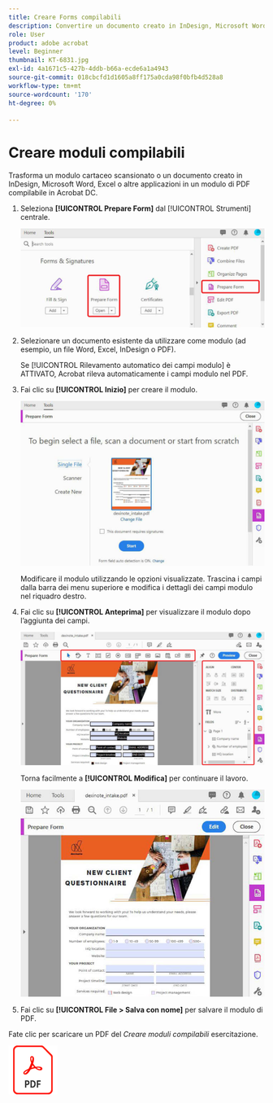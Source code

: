 ```yaml
---
title: Creare Forms compilabili
description: Convertire un documento creato in InDesign, Microsoft Word o Excel in un modulo di PDF compilabile
role: User
product: adobe acrobat
level: Beginner
thumbnail: KT-6831.jpg
exl-id: 4a1671c5-427b-4ddb-b66a-ecde6a1a4943
source-git-commit: 018cbcfd1d1605a8ff175a0cda98f0bfb4d528a8
workflow-type: tm+mt
source-wordcount: '170'
ht-degree: 0%

---
```


# Creare moduli compilabili

Trasforma un modulo cartaceo scansionato o un documento creato in InDesign, Microsoft Word, Excel o altre applicazioni in un modulo di PDF compilabile in Acrobat DC.

1. Seleziona **[!UICONTROL Prepare Form]** dal [!UICONTROL Strumenti] centrale.

   ![Modulo fase 1](../assets/Form_1.png)

1. Selezionare un documento esistente da utilizzare come modulo (ad esempio, un file Word, Excel, InDesign o PDF).

   Se [!UICONTROL Rilevamento automatico dei campi modulo] è ATTIVATO, Acrobat rileva automaticamente i campi modulo nel PDF.

1. Fai clic su **[!UICONTROL Inizio]** per creare il modulo.

   ![Modulo fase 2](../assets/Form_2.png)

   Modificare il modulo utilizzando le opzioni visualizzate. Trascina i campi dalla barra dei menu superiore e modifica i dettagli dei campi modulo nel riquadro destro.

1. Fai clic su **[!UICONTROL Anteprima]** per visualizzare il modulo dopo l’aggiunta dei campi.

   ![Modulo - Fase 3](../assets/Form_3.png)

   Torna facilmente a **[!UICONTROL Modifica]** per continuare il lavoro.

   ![Modulo - Fase 4](../assets/Form_4.png)

1. Fai clic su **[!UICONTROL File > Salva con nome]** per salvare il modulo di PDF.

Fate clic per scaricare un PDF del *Creare moduli compilabili* esercitazione.

[![Esercitazione per la creazione di moduli compilabili](../assets/acrobat_PDF_96.png)](../assets/AcrobatDCForms.pdf)
